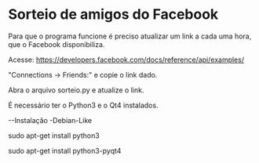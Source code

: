 Sorteio de amigos do Facebook
=============================

Para que o programa funcione é preciso atualizar um link a cada uma hora, que o Facebook disponibiliza.

Acesse: https://developers.facebook.com/docs/reference/api/examples/

"Connections -> Friends:" e copie o link dado.

Abra o arquivo sorteio.py e atualize o link.

É necessário ter o Python3 e o Qt4 instalados.

--Instalação
-Debian-Like

sudo apt-get install python3

sudo apt-get install python3-pyqt4
